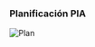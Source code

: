 ### Planificación PIA

![Plan](http://www.plantuml.com/plantuml/proxy?cache=no&src=https://raw.githubusercontent.com/simulador-udec/config/main/gantt.puml)